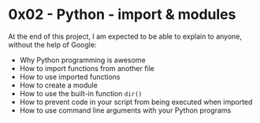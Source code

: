 # 0x02 - Python - import & modules

At the end of this project, I am expected to be able to explain to anyone, without the help of Google:
* Why Python programming is awesome
* How to import functions from another file
* How to use imported functions
* How to create a module
* How to use the built-in function `dir()`
* How to prevent code in your script from being executed when imported
* How to use command line arguments with your Python programs
